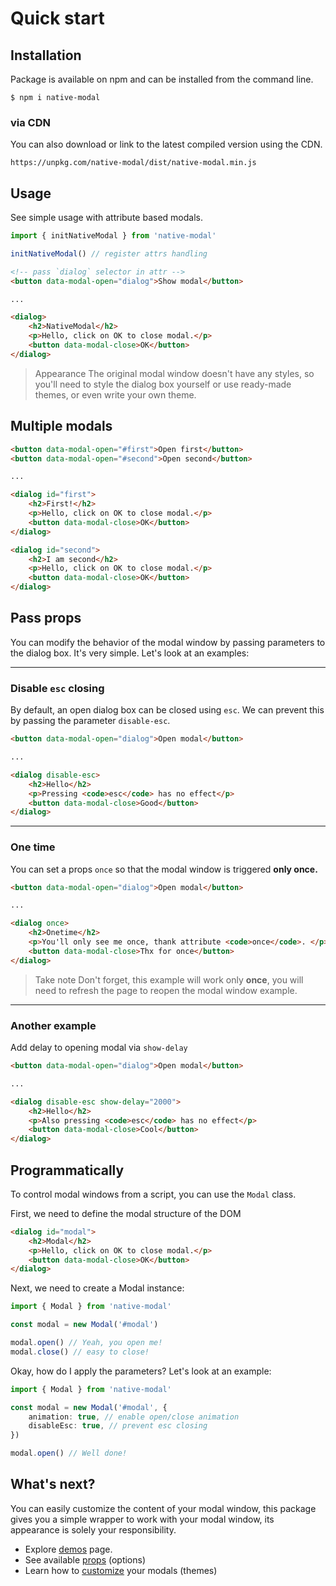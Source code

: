 # Quick start

## Installation

Package is available on npm and can be installed from the command line.
```shell
$ npm i native-modal
```
### via CDN
You can also download or link to the latest compiled version using the CDN.

```shell
https://unpkg.com/native-modal/dist/native-modal.min.js
```

## Usage

See simple usage with attribute based modals.

```typescript
import { initNativeModal } from 'native-modal'

initNativeModal() // register attrs handling
```

```html
<!-- pass `dialog` selector in attr -->
<button data-modal-open="dialog">Show modal</button>

... 

<dialog>
    <h2>NativeModal</h2>
    <p>Hello, click on OK to close modal.</p>
    <button data-modal-close>OK</button>
</dialog>
```
> Appearance
The original modal window doesn't have any styles, so you'll need to style
the dialog box yourself or use ready-made themes, or even write your own theme.

## Multiple modals

```html
<button data-modal-open="#first">Open first</button>
<button data-modal-open="#second">Open second</button>

... 

<dialog id="first">
    <h2>First!</h2>
    <p>Hello, click on OK to close modal.</p>
    <button data-modal-close>OK</button>
</dialog>

<dialog id="second">
    <h2>I am second</h2>
    <p>Hello, click on OK to close modal.</p>
    <button data-modal-close>OK</button>
</dialog>
```

## Pass props
You can modify the behavior of the modal window by passing parameters
to the dialog box. It's very simple. Let's look at an examples:

---

### Disable `esc` closing

By default, an open dialog box can be closed using `esc`.
We can prevent this by passing the parameter `disable-esc`.

```html
<button data-modal-open="dialog">Open modal</button>

... 

<dialog disable-esc>
    <h2>Hello</h2>
    <p>Pressing <code>esc</code> has no effect</p>
    <button data-modal-close>Good</button>
</dialog>
```

---

### One time
You can set a props `once` so that the modal window is triggered **only once.**
```html
<button data-modal-open="dialog">Open modal</button>

... 

<dialog once>
    <h2>Onetime</h2>
    <p>You'll only see me once, thank attribute <code>once</code>. </p>
    <button data-modal-close>Thx for once</button>
</dialog>
```

> Take note
Don't forget, this example will work only **once**, you will need to refresh the page to reopen the modal window example.
---

### Another example
Add delay to opening modal via `show-delay`
```html
<button data-modal-open="dialog">Open modal</button>

... 

<dialog disable-esc show-delay="2000">
    <h2>Hello</h2>
    <p>Also pressing <code>esc</code> has no effect</p>
    <button data-modal-close>Cool</button>
</dialog>
```

## Programmatically

To control modal windows from a script, you can use the `Modal` class.

First, we need to define the modal structure of the DOM
```html
<dialog id="modal">
    <h2>Modal</h2>
    <p>Hello, click on OK to close modal.</p>
    <button data-modal-close>OK</button>
</dialog>
```

Next, we need to create a Modal instance:
```typescript
import { Modal } from 'native-modal'

const modal = new Modal('#modal')

modal.open() // Yeah, you open me!
modal.close() // easy to close!
```

Okay, how do I apply the parameters? Let's look at an example:

```typescript
import { Modal } from 'native-modal'

const modal = new Modal('#modal', {
    animation: true, // enable open/close animation
    disableEsc: true, // prevent esc closing
})

modal.open() // Well done!
```

## What's next?

You can easily customize the content of your modal window, this package gives you a simple wrapper to work with
your modal window, its appearance is solely your responsibility.

- Explore [demos](/demos) page.
- See available [props](/api/props) (options)
- Learn how to [customize](/api/custonize) your modals (themes)
